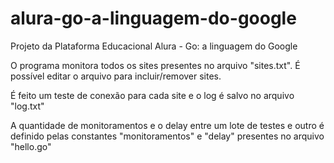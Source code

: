 # alura-go-a-linguagem-do-google
Projeto da Plataforma Educacional Alura - Go: a linguagem do Google

O programa monitora todos os sites presentes no arquivo "sites.txt". É possível editar o arquivo para incluir/remover sites.

É feito um teste de conexão para cada site e o log é salvo no arquivo "log.txt"

A quantidade de monitoramentos e o delay entre um lote de testes e outro é definido pelas constantes "monitoramentos" e "delay" presentes no arquivo "hello.go" 
